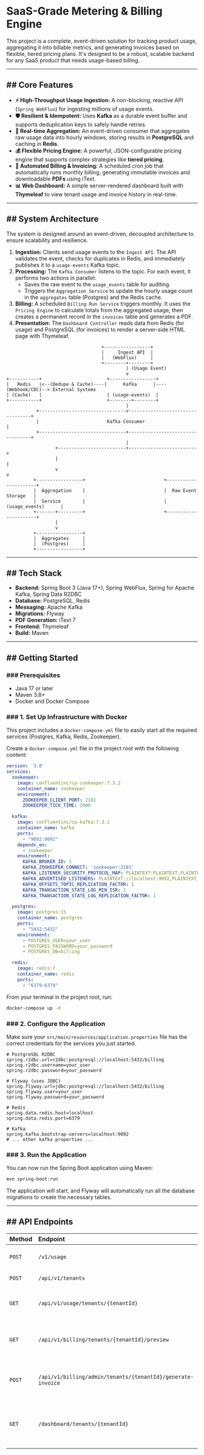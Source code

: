 # SaaS-Grade Metering & Billing Engine

This project is a complete, event-driven solution for tracking product usage, aggregating it into billable metrics, and generating invoices based on flexible, tiered pricing plans. It's designed to be a robust, scalable backend for any SaaS product that needs usage-based billing.

-----

## \#\# Core Features

  * **⚡ High-Throughput Usage Ingestion:** A non-blocking, reactive API (`Spring WebFlux`) for ingesting millions of usage events.
  * **🛡️ Resilient & Idempotent:** Uses **Kafka** as a durable event buffer and supports deduplication keys to safely handle retries.
  * **🔄 Real-time Aggregation:** An event-driven consumer that aggregates raw usage data into hourly windows, storing results in **PostgreSQL** and caching in **Redis**.
  * **💰 Flexible Pricing Engine:** A powerful, JSON-configurable pricing engine that supports complex strategies like **tiered pricing**.
  * **🤖 Automated Billing & Invoicing:** A scheduled cron job that automatically runs monthly billing, generating immutable invoices and downloadable **PDFs** using iText.
  * **📊 Web Dashboard:** A simple server-rendered dashboard built with **Thymeleaf** to view tenant usage and invoice history in real-time.

-----

## \#\# System Architecture

The system is designed around an event-driven, decoupled architecture to ensure scalability and resilience.

1.  **Ingestion:** Clients send usage events to the `Ingest API`. The API validates the event, checks for duplicates in Redis, and immediately publishes it to a `usage-events` Kafka topic.
2.  **Processing:** The `Kafka Consumer` listens to the topic. For each event, it performs two actions in parallel:
      * Saves the raw event to the `usage_events` table for auditing.
      * Triggers the `Aggregation Service` to update the hourly usage count in the `aggregates` table (Postgres) and the Redis cache.
3.  **Billing:** A scheduled `Billing Run Service` triggers monthly. It uses the `Pricing Engine` to calculate totals from the aggregated usage, then creates a permanent record in the `invoices` table and generates a PDF.
4.  **Presentation:** The `Dashboard Controller` reads data from Redis (for usage) and PostgreSQL (for invoices) to render a server-side HTML page with Thymeleaf.

<!-- end list -->

```plaintext
                                   +-----------------+
                                   |     Ingest API  |
                                   |   (WebFlux)     |
                                   +--------+--------+
                                            | (Usage Event)
                                            v
+-----------+                        +-----------------+
|   Redis   |<--(Dedupe & Cache)----|      Kafka      |----(Webhook/CDC)--> External Systems
| (Cache)   |                        | (usage-events)  |
+-----------+                        +--------+--------+
                                            |
           +--------------------------------v----------------------------------+
           |                         Kafka Consumer                           |
           +--------------------------------+----------------------------------+
                                            |
                  +-------------------------+-------------------------+
                  |                                                   |
                  v                                                   v
          +-----------------+                             +----------------------+
          |  Aggregation    |                             |  Raw Event Storage   |
          |  Service        |                             |  (usage_events)      |
          +-------+---------+                             +----------------------+
                  |
                  v
          +-----------------+
          |  Aggregates     |
          |  (Postgres)     |
          +-----------------+
```

-----

## \#\# Tech Stack

  * **Backend:** Spring Boot 3 (Java 17+), Spring WebFlux, Spring for Apache Kafka, Spring Data R2DBC
  * **Database:** PostgreSQL, Redis
  * **Messaging:** Apache Kafka
  * **Migrations:** Flyway
  * **PDF Generation:** iText 7
  * **Frontend:** Thymeleaf
  * **Build:** Maven

-----

## \#\# Getting Started

### \#\#\# Prerequisites

  * Java 17 or later
  * Maven 3.8+
  * Docker and Docker Compose

### \#\#\# 1. Set Up Infrastructure with Docker

This project includes a `docker-compose.yml` file to easily start all the required services (Postgres, Kafka, Redis, Zookeeper).

Create a `docker-compose.yml` file in the project root with the following content:

```yaml
version: '3.8'
services:
  zookeeper:
    image: confluentinc/cp-zookeeper:7.3.2
    container_name: zookeeper
    environment:
      ZOOKEEPER_CLIENT_PORT: 2181
      ZOOKEEPER_TICK_TIME: 2000

  kafka:
    image: confluentinc/cp-kafka:7.3.2
    container_name: kafka
    ports:
      - "9092:9092"
    depends_on:
      - zookeeper
    environment:
      KAFKA_BROKER_ID: 1
      KAFKA_ZOOKEEPER_CONNECT: 'zookeeper:2181'
      KAFKA_LISTENER_SECURITY_PROTOCOL_MAP: PLAINTEXT:PLAINTEXT,PLAINTEXT_INTERNAL:PLAINTEXT
      KAFKA_ADVERTISED_LISTENERS: PLAINTEXT://localhost:9092,PLAINTEXT_INTERNAL://kafka:29092
      KAFKA_OFFSETS_TOPIC_REPLICATION_FACTOR: 1
      KAFKA_TRANSACTION_STATE_LOG_MIN_ISR: 1
      KAFKA_TRANSACTION_STATE_LOG_REPLICATION_FACTOR: 1

  postgres:
    image: postgres:15
    container_name: postgres
    ports:
      - "5432:5432"
    environment:
      - POSTGRES_USER=your_user
      - POSTGRES_PASSWORD=your_password
      - POSTGRES_DB=billing

  redis:
    image: redis:7
    container_name: redis
    ports:
      - "6379:6379"
```

From your terminal in the project root, run:

```bash
docker-compose up -d
```

### \#\#\# 2. Configure the Application

Make sure your `src/main/resources/application.properties` file has the correct credentials for the services you just started.

```properties
# PostgreSQL R2DBC
spring.r2dbc.url=r2dbc:postgresql://localhost:5432/billing
spring.r2dbc.username=your_user
spring.r2dbc.password=your_password

# Flyway (uses JDBC)
spring.flyway.url=jdbc:postgresql://localhost:5432/billing
spring.flyway.user=your_user
spring.flyway.password=your_password

# Redis
spring.data.redis.host=localhost
spring.data.redis.port=6379

# Kafka
spring.kafka.bootstrap-servers=localhost:9092
# ... other kafka properties ...
```

### \#\#\# 3. Run the Application

You can now run the Spring Boot application using Maven:

```bash
mvn spring-boot:run
```

The application will start, and Flyway will automatically run all the database migrations to create the necessary tables.

-----

## \#\# API Endpoints

| Method | Endpoint                                         | Description                                    |
| :--- |:-------------------------------------------------| :--------------------------------------------- |
| `POST` | `/v1/usage`                                      | Ingests a raw usage event.                     |
| `POST` | `/api/v1/tenants`                                | Creates a new tenant.                          |
| `GET`  | `/api/v1/usage/tenants/{tenantId}`               | Gets aggregated usage for a tenant.            |
| `GET`  | `/api/v1/billing/tenants/{tenantId}/preview`     | Generates a preview of the current invoice.    |
| `POST` | `/api/v1/billing/admin/tenants/{tenantId}/generate-invoice` | Manually triggers an invoice run for a tenant. |
| `GET`  | `/dashboard/tenants/{tenantId}`                  | **(Browser)** Shows the web dashboard for a tenant. |
